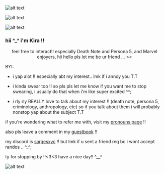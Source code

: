 
![alt text](https://media.discordapp.net/attachments/1157260681410781207/1221631363304919160/tumblr_a97860ec66ff5e37e72d6f60c9c33b92_937b057e_500.png?ex=662ef75d&is=661c825d&hm=d806a9cf620da7adb92668df1dcf6dddd56bbefeb794255957baf73362e49340&) 

![alt text](https://media.discordapp.net/attachments/1157260681410781207/1229879718078058588/57bfae88bca6cd56b5a39c384df99183.gif?ex=663149be&is=661ed4be&hm=a8f992e7d698000286a0e04593762f523072617d3dd197cb52e885248263580d&)

![alt text](https://media.discordapp.net/attachments/1157260681410781207/1231301667035549726/20ff34ebb33b4989d1e0fd3c8ccdf426.gif?ex=66367609&is=66240109&hm=033fa8891ac798454f0bc66f2d4426f6eeaeb404c5adc95f8cad6bf6bae86f33&)

### hii ^_^ i'm Kira !!
<p align="center" > feel free to interact!! especially Death Note and Persona 5, and Marvel enjoyers, hii hello pls let me be ur friend ... >< </p>

BYI: 
<p align="center" >

  - i yap alot !! especially abt my interest.. lmk if i annoy you T.T
  
  - i kinda swear too !! so pls pls let me know if you want me to stop swearing, i usually do that when i'm like super excited ^^;
    
  - i rly rly REALLY love to talk about my interest !! (death note, persona 5, criminology, anthropology, etc) so if you talk about them i will probably nonstop yap about the subject T.T
</p>

if you're wondering what to refer me with, visit my [pronouns page](https://en.pronouns.page/@aceedetective) !!

also pls leave a comment in my [guestbook](https://strwberri.123guestbook.com/) !!

my discord is <ins>sargesxyc</ins> !! but lmk if u sent a friend req bc i wont accept randos .. ^_^;

ty for stopping by !!<3<3 have a nice day!! ^__^

![alt text](https://media.discordapp.net/attachments/1157260681410781207/1221631363304919160/tumblr_a97860ec66ff5e37e72d6f60c9c33b92_937b057e_500.png?ex=662ef75d&is=661c825d&hm=d806a9cf620da7adb92668df1dcf6dddd56bbefeb794255957baf73362e49340&)
